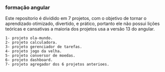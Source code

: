 ### formação angular

Este repositorio é dividido em 7 projetos, com o objetivo de tornar o aprendizado otimizado, divertido, e prático, portanto ele não possui lições teóricas e cansativas a maioria dos projetos usa a versão 13 do angular.

    1- projeto ola-mundo.
    2- projeto calculadora.
    3- projeto gerenciador de tarefas.
    4- projeto jogo da velha.
    5- projeto conversor de moedas.
    6- projeto dashboard.
    7- projeto agregador dos 6 projetos anterioes.
